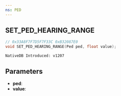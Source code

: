 ```yaml
---
ns: PED
---
```

## SET_PED_HEARING_RANGE

```c
// 0x33A8F7F7D5F7F33C 0xB32087E0
void SET_PED_HEARING_RANGE(Ped ped, float value);
```

```
NativeDB Introduced: v1207
```

## Parameters
* **ped**:
* **value**:
